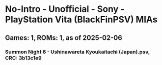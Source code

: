# No-Intro - Unofficial - Sony - PlayStation Vita (BlackFinPSV) MIAs
## Games: 1, ROMs: 1, as of 2025-02-06
### Summon Night 6 - Ushinawareta Kyoukaitachi (Japan).psv, CRC: 3b13c1e9
